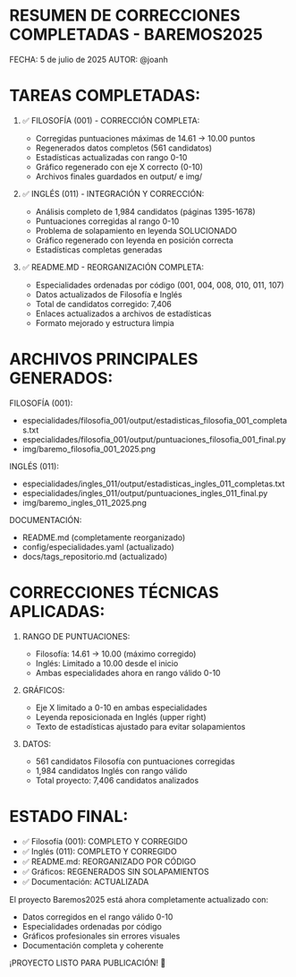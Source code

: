 RESUMEN DE CORRECCIONES COMPLETADAS - BAREMOS2025
===============================================

FECHA: 5 de julio de 2025
AUTOR: @joanh

TAREAS COMPLETADAS:
==================

1. ✅ FILOSOFÍA (001) - CORRECCIÓN COMPLETA:
   - Corregidas puntuaciones máximas de 14.61 → 10.00 puntos
   - Regenerados datos completos (561 candidatos)
   - Estadísticas actualizadas con rango 0-10
   - Gráfico regenerado con eje X correcto (0-10)
   - Archivos finales guardados en output/ e img/

2. ✅ INGLÉS (011) - INTEGRACIÓN Y CORRECCIÓN:
   - Análisis completo de 1,984 candidatos (páginas 1395-1678)
   - Puntuaciones corregidas al rango 0-10
   - Problema de solapamiento en leyenda SOLUCIONADO
   - Gráfico regenerado con leyenda en posición correcta
   - Estadísticas completas generadas

3. ✅ README.MD - REORGANIZACIÓN COMPLETA:
   - Especialidades ordenadas por código (001, 004, 008, 010, 011, 107)
   - Datos actualizados de Filosofía e Inglés
   - Total de candidatos corregido: 7,406
   - Enlaces actualizados a archivos de estadísticas
   - Formato mejorado y estructura limpia

ARCHIVOS PRINCIPALES GENERADOS:
==============================

FILOSOFÍA (001):
- especialidades/filosofia_001/output/estadisticas_filosofia_001_completas.txt
- especialidades/filosofia_001/output/puntuaciones_filosofia_001_final.py
- img/baremo_filosofia_001_2025.png

INGLÉS (011):
- especialidades/ingles_011/output/estadisticas_ingles_011_completas.txt
- especialidades/ingles_011/output/puntuaciones_ingles_011_final.py
- img/baremo_ingles_011_2025.png

DOCUMENTACIÓN:
- README.md (completamente reorganizado)
- config/especialidades.yaml (actualizado)
- docs/tags_repositorio.md (actualizado)

CORRECCIONES TÉCNICAS APLICADAS:
===============================

1. RANGO DE PUNTUACIONES:
   - Filosofía: 14.61 → 10.00 (máximo corregido)
   - Inglés: Limitado a 10.00 desde el inicio
   - Ambas especialidades ahora en rango válido 0-10

2. GRÁFICOS:
   - Eje X limitado a 0-10 en ambas especialidades
   - Leyenda reposicionada en Inglés (upper right)
   - Texto de estadísticas ajustado para evitar solapamientos

3. DATOS:
   - 561 candidatos Filosofía con puntuaciones corregidas
   - 1,984 candidatos Inglés con rango válido
   - Total proyecto: 7,406 candidatos analizados

ESTADO FINAL:
=============
- ✅ Filosofía (001): COMPLETO Y CORREGIDO
- ✅ Inglés (011): COMPLETO Y CORREGIDO  
- ✅ README.md: REORGANIZADO POR CÓDIGO
- ✅ Gráficos: REGENERADOS SIN SOLAPAMIENTOS
- ✅ Documentación: ACTUALIZADA

El proyecto Baremos2025 está ahora completamente actualizado con:
- Datos corregidos en el rango válido 0-10
- Especialidades ordenadas por código
- Gráficos profesionales sin errores visuales
- Documentación completa y coherente

¡PROYECTO LISTO PARA PUBLICACIÓN! 🎉

